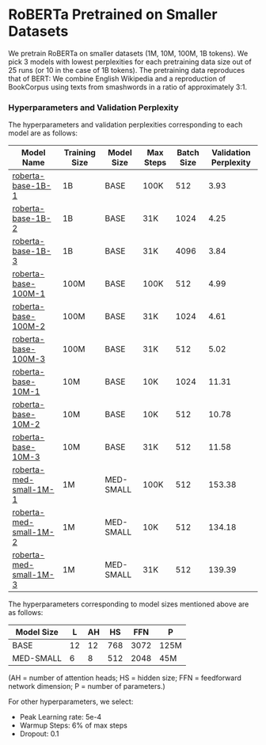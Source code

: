# RoBERTa Pretrained on Smaller Datasets

We pretrain RoBERTa on smaller datasets (1M, 10M, 100M, 1B tokens). We pick 3 models with lowest perplexities for each pretraining data size out of 25 runs (or 10 in the case of 1B tokens). The pretraining data reproduces that of BERT: We combine English Wikipedia and a reproduction of BookCorpus using texts from smashwords in a ratio of approximately 3:1.

### Hyperparameters and Validation Perplexity

The hyperparameters and validation perplexities corresponding to each model are as follows:

| Model Name               | Training Size | Model Size | Max Steps | Batch Size | Validation Perplexity |
|--------------------------|---------------|------------|-----------|------------|-----------------------|
| [roberta-base-1B-1][link-roberta-base-1B-1]        | 1B            | BASE       | 100K      | 512        | 3.93                  |
| [roberta-base-1B-2][link-roberta-base-1B-2]        | 1B            | BASE       | 31K       | 1024       | 4.25                  |
| [roberta-base-1B-3][link-roberta-base-1B-3]        | 1B            | BASE       | 31K       | 4096       | 3.84                  |
| [roberta-base-100M-1][link-roberta-base-100M-1]      | 100M          | BASE       | 100K      | 512        | 4.99                  |
| [roberta-base-100M-2][link-roberta-base-100M-2]      | 100M          | BASE       | 31K       | 1024       | 4.61                  |
| [roberta-base-100M-3][link-roberta-base-100M-3]      | 100M          | BASE       | 31K       | 512        | 5.02                  |
| [roberta-base-10M-1][link-roberta-base-10M-1]       | 10M           | BASE       | 10K       | 1024       | 11.31                 |
| [roberta-base-10M-2][link-roberta-base-10M-2]       | 10M           | BASE       | 10K       | 512        | 10.78                 |
| [roberta-base-10M-3][link-roberta-base-10M-3]       | 10M           | BASE       | 31K       | 512        | 11.58                 |
| [roberta-med-small-1M-1][link-roberta-med-small-1M-1]   | 1M            | MED-SMALL  | 100K      | 512        | 153.38                |
| [roberta-med-small-1M-2][link-roberta-med-small-1M-2]   | 1M            | MED-SMALL  | 10K       | 512        | 134.18                |
| [roberta-med-small-1M-3][link-roberta-med-small-1M-3]   | 1M            | MED-SMALL  | 31K       | 512        | 139.39                |

The hyperparameters corresponding to model sizes mentioned above are as follows:

| Model Size | L  | AH | HS  | FFN  | P    |
|------------|----|----|-----|------|------|
| BASE       | 12 | 12 | 768 | 3072 | 125M |
| MED-SMALL  | 6  | 8  | 512 | 2048 | 45M  |

(AH = number of attention heads; HS = hidden size; FFN = feedforward network dimension; P = number of parameters.)

For other hyperparameters, we select:
- Peak Learning rate: 5e-4
- Warmup Steps: 6% of max steps
- Dropout: 0.1

[link-roberta-med-small-1M-1]: https://huggingface.co/nyu-mll/roberta-med-small-1M-1
[link-roberta-med-small-1M-2]: https://huggingface.co/nyu-mll/roberta-med-small-1M-2
[link-roberta-med-small-1M-3]: https://huggingface.co/nyu-mll/roberta-med-small-1M-3
[link-roberta-base-10M-1]: https://huggingface.co/nyu-mll/roberta-base-10M-1
[link-roberta-base-10M-2]: https://huggingface.co/nyu-mll/roberta-base-10M-2
[link-roberta-base-10M-3]: https://huggingface.co/nyu-mll/roberta-base-10M-3
[link-roberta-base-100M-1]: https://huggingface.co/nyu-mll/roberta-base-100M-1
[link-roberta-base-100M-2]: https://huggingface.co/nyu-mll/roberta-base-100M-2
[link-roberta-base-100M-3]: https://huggingface.co/nyu-mll/roberta-base-100M-3
[link-roberta-base-1B-1]: https://huggingface.co/nyu-mll/roberta-base-1B-1
[link-roberta-base-1B-2]: https://huggingface.co/nyu-mll/roberta-base-1B-2
[link-roberta-base-1B-3]: https://huggingface.co/nyu-mll/roberta-base-1B-3
